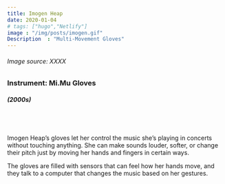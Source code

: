 ```yaml
---
title: Imogen Heap
date: 2020-01-04
# tags: ["hugo","Netlify"]
image : "/img/posts/imogen.gif"
Description  : "Multi-Movement Gloves"
---
```


###### *Image source: XXXX*

### Instrument: **Mi.Mu Gloves**

##### (2000s)

## &nbsp;

Imogen Heap’s gloves let her control the music she’s playing in concerts without touching anything. She can make sounds louder, softer, or change their pitch just by moving her hands and fingers in certain ways.

The gloves are filled with sensors that can feel how her hands move, and they talk to a computer that changes the music based on her gestures.